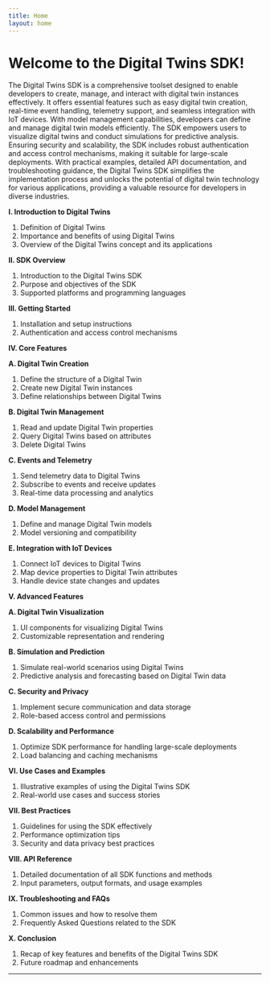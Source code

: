 ```yaml
---
title: Home
layout: home
---
```

# Welcome to the Digital Twins SDK!  

The Digital Twins SDK is a comprehensive toolset designed to enable developers to create, manage, and interact with digital twin instances effectively. It offers essential features such as easy digital twin creation, real-time event handling, telemetry support, and seamless integration with IoT devices. With model management capabilities, developers can define and manage digital twin models efficiently. The SDK empowers users to visualize digital twins and conduct simulations for predictive analysis. Ensuring security and scalability, the SDK includes robust authentication and access control mechanisms, making it suitable for large-scale deployments. With practical examples, detailed API documentation, and troubleshooting guidance, the Digital Twins SDK simplifies the implementation process and unlocks the potential of digital twin technology for various applications, providing a valuable resource for developers in diverse industries.

**I. Introduction to Digital Twins**

1. Definition of Digital Twins
2. Importance and benefits of using Digital Twins
3. Overview of the Digital Twins concept and its applications

**II. SDK Overview**

1. Introduction to the Digital Twins SDK
2. Purpose and objectives of the SDK
3. Supported platforms and programming languages

**III. Getting Started**

1. Installation and setup instructions
2. Authentication and access control mechanisms

**IV. Core Features**

**A. Digital Twin Creation**
1. Define the structure of a Digital Twin
2. Create new Digital Twin instances
3. Define relationships between Digital Twins

**B. Digital Twin Management**
1. Read and update Digital Twin properties
2. Query Digital Twins based on attributes
3. Delete Digital Twins

**C. Events and Telemetry**
1. Send telemetry data to Digital Twins
2. Subscribe to events and receive updates
3. Real-time data processing and analytics

**D. Model Management**
1. Define and manage Digital Twin models
2. Model versioning and compatibility

**E. Integration with IoT Devices**
1. Connect IoT devices to Digital Twins
2. Map device properties to Digital Twin attributes
3. Handle device state changes and updates

**V. Advanced Features**

**A. Digital Twin Visualization**
1. UI components for visualizing Digital Twins
2. Customizable representation and rendering

**B. Simulation and Prediction**

1. Simulate real-world scenarios using Digital Twins
2. Predictive analysis and forecasting based on Digital Twin data

**C. Security and Privacy**

1. Implement secure communication and data storage
2. Role-based access control and permissions

**D. Scalability and Performance**

1. Optimize SDK performance for handling large-scale deployments
2. Load balancing and caching mechanisms

**VI. Use Cases and Examples**
1. Illustrative examples of using the Digital Twins SDK
2. Real-world use cases and success stories

**VII. Best Practices**
1. Guidelines for using the SDK effectively
2. Performance optimization tips
3. Security and data privacy best practices

**VIII. API Reference**
1. Detailed documentation of all SDK functions and methods
2. Input parameters, output formats, and usage examples

**IX. Troubleshooting and FAQs**
1. Common issues and how to resolve them
2. Frequently Asked Questions related to the SDK

**X. Conclusion**
1. Recap of key features and benefits of the Digital Twins SDK
2. Future roadmap and enhancements



----


